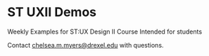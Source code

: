 # ST UXII Demos

Weekly Examples for ST:UX Design II Course
Intended for students

Contact chelsea.m.myers@drexel.edu with questions.
